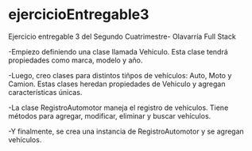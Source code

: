 # ejercicioEntregable3
Ejercicio entregable 3 del Segundo Cuatrimestre- Olavarría Full Stack


 -Empiezo definiendo una clase llamada Vehiculo. Esta clase tendrá propiedades como marca, modelo y año.

 -Luego, creo clases para distintos tiñpos de vehículos: Auto, Moto y Camion. Estas clases heredan propiedades de Vehiculo y agregan características únicas.

-La clase RegistroAutomotor maneja el registro de vehículos. Tiene métodos para agregar, modificar, eliminar y buscar vehículos.

-Y finalmente, se crea una instancia de RegistroAutomotor y se agregan vehículos.

